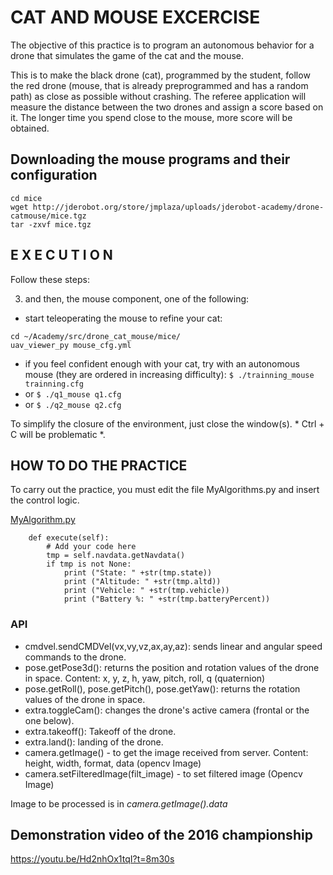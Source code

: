 # CAT AND MOUSE EXCERCISE

The objective of this practice is to program an autonomous behavior
for a drone that simulates the game of the cat and the mouse.

This is to make the black drone (cat), programmed by the student,
follow the red drone (mouse, that is already preprogrammed and has a random path)
as close as possible without crashing. The referee application will measure
the distance between the two drones and assign a score based on it. The longer
time you spend close to the mouse, more score will be obtained.

## Downloading the mouse programs and their configuration
```
cd mice 
wget http://jderobot.org/store/jmplaza/uploads/jderobot-academy/drone-catmouse/mice.tgz 
tar -zxvf mice.tgz
```

## E X E C U T I O N 
Follow these steps:


3. and then, the mouse component, one of the following:

* start teleoperating the mouse to refine your cat:
```
cd ~/Academy/src/drone_cat_mouse/mice/
uav_viewer_py mouse_cfg.yml
```
* if you feel confident enough with your cat, try with an autonomous mouse (they are ordered in increasing difficulty):
`$ ./trainning_mouse trainning.cfg` 
* or `$ ./q1_mouse q1.cfg`
* or `$ ./q2_mouse q2.cfg`


To simplify the closure of the environment, just close the
window(s). * Ctrl + C will be problematic *.



## HOW TO DO THE PRACTICE
To carry out the practice, you must edit the file MyAlgorithms.py and
insert the control logic.

[MyAlgorithm.py](MyAlgorithm.py#L58)
```
    def execute(self):
        # Add your code here
        tmp = self.navdata.getNavdata()
        if tmp is not None:
            print ("State: " +str(tmp.state))
            print ("Altitude: " +str(tmp.altd))
            print ("Vehicle: " +str(tmp.vehicle))
            print ("Battery %: " +str(tmp.batteryPercent))
```

### API
* cmdvel.sendCMDVel(vx,vy,vz,ax,ay,az): sends linear and angular speed commands to the drone.
* pose.getPose3d(): returns the position and rotation values of the drone in space. Content: x, y, z, h, yaw, pitch, roll, q (quaternion)
* pose.getRoll(), pose.getPitch(), pose.getYaw(): returns the rotation values of the drone in space.
* extra.toggleCam(): changes the drone's active camera (frontal or the one below).
* extra.takeoff(): Takeoff of the drone.
* extra.land(): landing of the drone.
* camera.getImage() - to get the image received from server. Content: height, width, format, data (opencv Image)
* camera.setFilteredImage(filt_image) - to set filtered image (Opencv Image)

Image to be processed is in *camera.getImage().data*



## Demonstration video of the 2016 championship
https://youtu.be/Hd2nhOx1tqI?t=8m30s